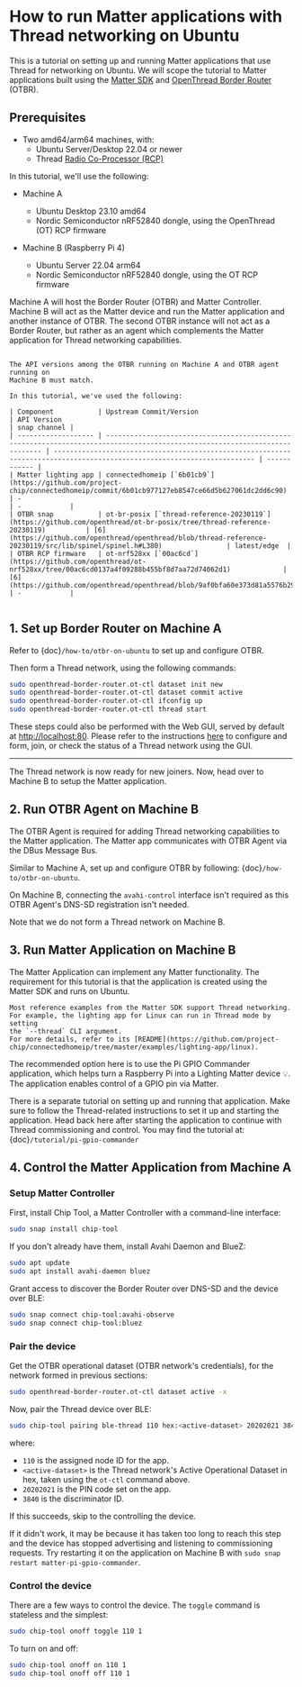 # How to run Matter applications with Thread networking on Ubuntu

This is a tutorial on setting up and running Matter applications that use Thread
for networking on Ubuntu.
We will scope the tutorial to Matter applications built using the [Matter SDK]
and [OpenThread Border Router] (OTBR).

## Prerequisites 

- Two amd64/arm64 machines, with:
  - Ubuntu Server/Desktop 22.04 or newer
  - Thread [Radio Co-Processor (RCP)](https://openthread.io/platforms/co-processor#radio_co-processor_rcp)

In this tutorial, we'll use the following:

- Machine A
  - Ubuntu Desktop 23.10 amd64
  - Nordic Semiconductor nRF52840 dongle, using the OpenThread (OT) RCP firmware

- Machine B (Raspberry Pi 4)
  - Ubuntu Server 22.04 arm64
  - Nordic Semiconductor nRF52840 dongle, using the OT RCP firmware

 
Machine A will host the Border Router (OTBR) and Matter Controller.
Machine B will act as the Matter device and run the Matter application and
another instance of OTBR.
The second OTBR instance will not act as a Border Router, but rather as an agent
which complements the Matter application for Thread networking capabilities.

<!-- TODO: add diagram -->

```{note}

The API versions among the OTBR running on Machine A and OTBR agent running on
Machine B must match. 

In this tutorial, we've used the following:

| Component           | Upstream Commit/Version                                                                                                      | API Version                                                                                                              | snap channel |
| ------------------- | ---------------------------------------------------------------------------------------------------------------------------- | ------------------------------------------------------------------------------------------------------------------------ | ------------ |
| Matter lighting app | connectedhomeip [`6b01cb9`](https://github.com/project-chip/connectedhomeip/commit/6b01cb977127eb8547ce66d5b627061dc2dd6c90) | -                                                                                                                        | -            |
| OTBR snap           | ot-br-posix [`thread-reference-20230119`](https://github.com/openthread/ot-br-posix/tree/thread-reference-20230119)          | [6](https://github.com/openthread/openthread/blob/thread-reference-20230119/src/lib/spinel/spinel.h#L380)                | latest/edge  |
| OTBR RCP firmware   | ot-nrf528xx [`00ac6cd`](https://github.com/openthread/ot-nrf528xx/tree/00ac6cd0137a4f09288b455bf8d7aa72d74062d1)             | [6](https://github.com/openthread/openthread/blob/9af0bfa60e373d81a5576b298d6664045870a375/src/lib/spinel/spinel.h#L420) | -            |


```


## 1. Set up Border Router on Machine A

Refer to {doc}`/how-to/otbr-on-ubuntu` to set up and configure OTBR.

Then form a Thread network, using the following commands:
```bash
sudo openthread-border-router.ot-ctl dataset init new
sudo openthread-border-router.ot-ctl dataset commit active
sudo openthread-border-router.ot-ctl ifconfig up
sudo openthread-border-router.ot-ctl thread start
```

<!-- TODO: explain what the commands do -->

These steps could also be performed with the Web GUI, served by default at [http://localhost:80](http://localhost:80).
Please refer to the instructions [here](https://openthread.io/guides/border-router/web-gui.md) to configure and form, join, or check the status of a Thread network using the GUI.

---

The Thread network is now ready for new joiners.
Now, head over to Machine B to setup the Matter application.

## 2. Run OTBR Agent on Machine B

The OTBR Agent is required for adding Thread networking capabilities to the
Matter application. 
The Matter app communicates with OTBR Agent via the DBus Message Bus.

Similar to Machine A, set up and configure OTBR by following: {doc}`/how-to/otbr-on-ubuntu`.

On Machine B, connecting the `avahi-control` interface isn't required as this OTBR Agent's DNS-SD registration isn't needed.

Note that we do not form a Thread network on Machine B.

## 3. Run Matter Application on Machine B

The Matter Application can implement any Matter functionality. The requirement
for this tutorial is that the application is created using the Matter SDK and
runs on Ubuntu.

````{tip}
Most reference examples from the Matter SDK support Thread networking. 
For example, the lighting app for Linux can run in Thread mode by setting
the `--thread` CLI argument. 
For more details, refer to its [README](https://github.com/project-chip/connectedhomeip/tree/master/examples/lighting-app/linux).
````

The recommended option here is to use the Pi GPIO Commander application,
which helps turn a Raspberry Pi into a Lighting Matter device 💡.
The application enables control of a GPIO pin via Matter.

There is a separate tutorial on setting up and running that application. 
Make sure to follow the Thread-related instructions to set it up and
starting the application. Head back here after starting the application to
continue with Thread commissioning and control.
You may find the tutorial at: {doc}`/tutorial/pi-gpio-commander`

## 4. Control the Matter Application from Machine A


### Setup Matter Controller
First, install Chip Tool, a Matter Controller with a command-line interface:
```bash
sudo snap install chip-tool
```

If you don't already have them, install Avahi Daemon and BlueZ:
```bash
sudo apt update
sudo apt install avahi-daemon bluez
```

Grant access to discover the Border Router over DNS-SD and the device over BLE:
```bash
sudo snap connect chip-tool:avahi-observe
sudo snap connect chip-tool:bluez
```

### Pair the device

Get the OTBR operational dataset (OTBR network's credentials), for the network
formed in previous sections:
```bash
sudo openthread-border-router.ot-ctl dataset active -x
```

Now, pair the Thread device over BLE:
```bash
sudo chip-tool pairing ble-thread 110 hex:<active-dataset> 20202021 3840
```
where:
- `110` is the assigned node ID for the app.
- `<active-dataset>` is the Thread network's Active Operational Dataset in hex, taken using the `ot-ctl` command above.
- `20202021` is the PIN code set on the app.
- `3840` is the discriminator ID.


If this succeeds, skip to the controlling the device.

If it didn't work, it may be because it has taken too long to reach this step and the device has stopped advertising and listening to commissioning requests. Try restarting it on the application on Machine B with `sudo snap restart matter-pi-gpio-commander`.

### Control the device

There are a few ways to control the device. The `toggle` command is stateless and the simplest:
```bash
sudo chip-tool onoff toggle 110 1
```

To turn on and off:
```bash
sudo chip-tool onoff on 110 1
sudo chip-tool onoff off 110 1
```


<!-- links -->
[OpenThread Border Router]: https://openthread.io/guides/border-router
[Matter SDK]: https://github.com/project-chip/connectedhomeip
[Chip Tool Snap]: https://snapcraft.io/chip-tool
